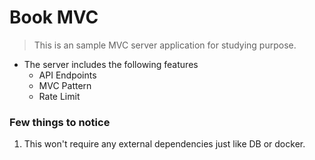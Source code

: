 # Book MVC

> This is an sample MVC server application for studying purpose.

- The server includes the following features
  - API Endpoints
  - MVC Pattern
  - Rate Limit

### Few things to notice
1. This won't require any external dependencies just like DB or docker.